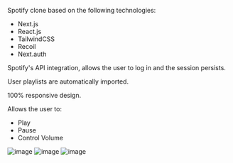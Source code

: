 Spotify clone based on the following technologies:
- Next.js
- React.js
- TailwindCSS
- Recoil
- Next.auth

Spotify's API integration, allows the user to log in and the session persists.

User playlists are automatically imported.

100% responsive design.

Allows the user to:
- Play
- Pause
- Control Volume

![image](https://user-images.githubusercontent.com/46039237/144728923-718f27eb-a9b5-4e96-acfb-be636a38ad07.png)
![image](https://user-images.githubusercontent.com/46039237/144728926-033acc27-12ff-4bd1-8dc8-7f68db6a68c0.png)
![image](https://user-images.githubusercontent.com/46039237/144728933-164b4db5-03a1-40a5-877d-5943abd07965.png)
